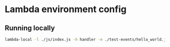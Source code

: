 
Lambda environment config
=========================







Running locally
-----

```bash
lambda-local -l ./js/index.js -h handler -e ./test-events/hello_world.js 
```



